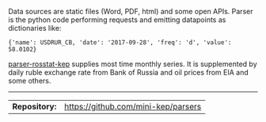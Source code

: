 
Data sources are static files (Word, PDF, html) and some open APIs. 
Parser is the python code performing requests and emitting datapoints as dictionaries 
like:

```{'name': USDRUR_CB, 'date': '2017-09-28', 'freq': 'd', 'value': 58.0102} ```


[parser-rosstat-kep](https://github.com/mini-kep/parser-rosstat-kep) supplies most time monthly series. It is supplemented by daily ruble exchange rate from Bank of Russia and oil prices from EIA and some others.

<hr>
<table>   
<tr>
    <td><b>Repository:</b></td>
    <td><a href="https://github.com/mini-kep/parsers">https://github.com/mini-kep/parsers</a>
	</td>
</tr>
</table>
